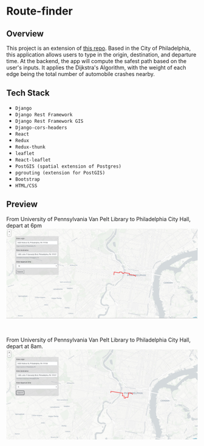 # Route-finder

## Overview
This project is an extension of [this repo](https://github.com/makwingchi/philly-route-finder).
Based in the City of Philadelphia, this application allows users to type in the origin, destination, and 
departure time. At the backend, the app will compute the safest path based on
the user's inputs. It applies the Dijkstra's Algorithm, with the weight
of each edge being the total number of automobile crashes nearby. 

## Tech Stack
- `Django`
- `Django Rest Framework`
- `Django Rest Framework GIS`
- `Django-cors-headers`
- `React`
- `Redux`
- `Redux-thunk`
- `leaflet`
- `React-leaflet`
- `PostGIS (spatial extension of Postgres)`
- `pgrouting (extension for PostGIS)`
- `Bootstrap`
- `HTML/CSS`

## Preview
From University of Pennsylvania Van Pelt Library to Philadelphia City Hall, depart at 6pm
<img src="01.JPG" alt="demo1"/>

<br>

From University of Pennsylvania Van Pelt Library to Philadelphia City Hall, depart at 8am.
<img src="02.JPG" alt="demo2"/>
